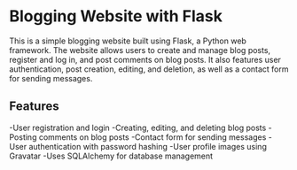 # Blogging Website with Flask
This is a simple blogging website built using Flask, a Python web framework. The website allows users to create and manage blog posts, register and log in, and post comments on blog posts.
It also features user authentication, post creation, editing, and deletion, as well as a contact form for sending messages.

## Features
-User registration and login
-Creating, editing, and deleting blog posts
-Posting comments on blog posts
-Contact form for sending messages
-User authentication with password hashing
-User profile images using Gravatar
-Uses SQLAlchemy for database management

